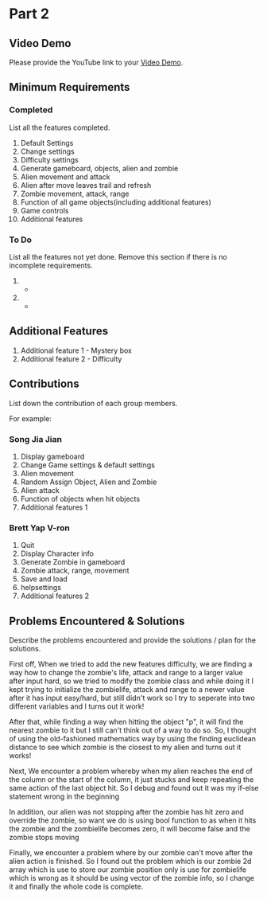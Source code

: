 # Part 2

## Video Demo

Please provide the YouTube link to your [Video Demo](https://youtube.com).

## Minimum Requirements

### Completed

List all the features completed.

1. Default Settings
2. Change settings
3. Difficulty settings
4. Generate gameboard, objects, alien and zombie
5. Alien movement and attack 
6. Alien after move leaves trail and refresh 
7. Zombie movement, attack, range
8. Function of all game objects(including additional features)
9. Game controls
10. Additional features

### To Do

List all the features not yet done. Remove this section if there is no incomplete requirements.

1. -
2. -

## Additional Features

1. Additional feature 1 - Mystery box
2. Additional feature 2 - Difficulty 

## Contributions

List down the contribution of each group members.

For example:

### Song Jia Jian 

1. Display gameboard
2. Change Game settings & default settings
3. Alien movement 
4. Random Assign Object, Alien and Zombie
5. Alien attack 
6. Function of objects when hit objects
7. Additional features 1


### Brett Yap V-ron

1. Quit
2. Display Character info
3. Generate Zombie in gameboard
4. Zombie attack, range, movement
5. Save and load
6. helpsettings
7. Additional features 2


## Problems Encountered & Solutions

Describe the problems encountered and provide the solutions / plan for the solutions.

First off, When we tried to add the new features difficulty, we are finding a way how to change the zombie's life, attack and range to a larger value after input hard, so we tried to modify the zombie class and while doing it I kept trying to initialize the zombielife, attack and range to a newer value after it has input easy/hard, but still didn't work so I try to seperate into two different variables and I turns out it work!

After that, while finding a way when hitting the object "p", it will find the nearest zombie to it but I still can't think out of a way to do so. So, I thought of using the old-fashioned mathematics way by using the finding euclidean distance to see which zombie is the closest to my alien and turns out it works!

Next, We encounter a problem whereby when my alien reaches the end of the column or the start of the column, it just stucks and keep repeating the same action of the last object hit. So I debug and found out it was my if-else statement wrong in the beginning 

In addition, our alien was not stopping after the zombie has hit zero and override the zombie, so want we do is using bool function to as when it hits the zombie and the zombielife becomes zero, it will become false and the zombie stops moving 

Finally, we encounter a problem where by our zombie can't move after the alien action is finished. So I found out the problem which is our zombie 2d array which is use to store our zombie position only is use for zombielife which is wrong as it should be using vector of the zombie info, so I change it and finally the whole code is complete. 

